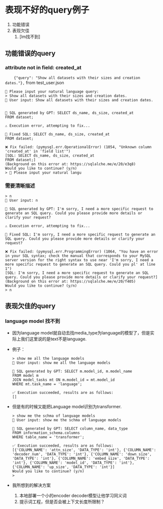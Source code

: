 # 表现不好的query例子

1. 功能错误
2. 表现欠佳
   1. [lm找不到]



## 功能错误的query

### attribute not in field: created_at

`    {"query": "Show all datasets with their sizes and creation dates."},` from test_user.json


```
📝 Please input your natural language query:
> Show all datasets with their sizes and creation dates.
🎯 User input: Show all datasets with their sizes and creation dates.


🧠 SQL generated by GPT: SELECT ds_name, ds_size, created_at
FROM dataset;

⚠️ Execution error, attempting to fix...

🔁 Fixed SQL: SELECT ds_name, ds_size, created_at
FROM dataset;

❌ Fix failed: (pymysql.err.OperationalError) (1054, "Unknown column 'created_at' in 'field list'")
[SQL: SELECT ds_name, ds_size, created_at
FROM dataset;]
(Background on this error at: https://sqlalche.me/e/20/e3q8)
Would you like to continue? (y/n)
> 📝 Please input your natural langu
```

### 需要清晰描述

```
> n
🎯 User input: n

🧠 SQL generated by GPT: I'm sorry, I need a more specific request to generate an SQL query. Could you please provide more details or clarify your request?

⚠️ Execution error, attempting to fix...

🔁 Fixed SQL: I'm sorry, I need a more specific request to generate an SQL query. Could you please provide more details or clarify your request?

❌ Fix failed: (pymysql.err.ProgrammingError) (1064, "You have an error in your SQL syntax; check the manual that corresponds to your MySQL server version for the right syntax to use near 'I'm sorry, I need a more specific request to generate an SQL query. Could you pl' at line 1")
[SQL: I'm sorry, I need a more specific request to generate an SQL query. Could you please provide more details or clarify your request?]
(Background on this error at: https://sqlalche.me/e/20/f405)
Would you like to continue? (y/n)
> n
```

## 表现欠佳的query

### language model 找不到

- 因为language model就自动去找media_type为language的模型了，但是实际上我们这里说的是text不是language.
- 例子：

    ```
    > show me all the language models
    🎯 User input: show me all the language models

    🧠 SQL generated by GPT: SELECT m.model_id, m.model_name
    FROM model m
    JOIN model_tasks mt ON m.model_id = mt.model_id
    WHERE mt.task_name = 'language';

    ✅ Execution succeeded, results are as follows:
    []
    ```

- 但是有的时候又能把Language model识别为transformer.

    ```
    > show me the schma of language models
    🎯 User input: show me the schma of language models

    🧠 SQL generated by GPT: SELECT column_name, data_type 
    FROM information_schema.columns 
    WHERE table_name = 'transformer';

    ✅ Execution succeeded, results are as follows:
    [{'COLUMN_NAME': 'attn_size', 'DATA_TYPE': 'int'}, {'COLUMN_NAME': 'decoder_num', 'DATA_TYPE': 'int'}, {'COLUMN_NAME': 'down_size', 'DATA_TYPE': 'int'}, {'COLUMN_NAME': 'embed_size', 'DATA_TYPE': 'int'}, {'COLUMN_NAME': 'model_id', 'DATA_TYPE': 'int'}, {'COLUMN_NAME': 'up_size', 'DATA_TYPE': 'int'}]
    Would you like to continue? (y/n)
    >    
    ```

- 我所想到的解决方案
    
    1. 本地部署一个小的encoder decoder模型让他学习同义词
    2. 提示词工程，但是否会被上下文长度所限制？

